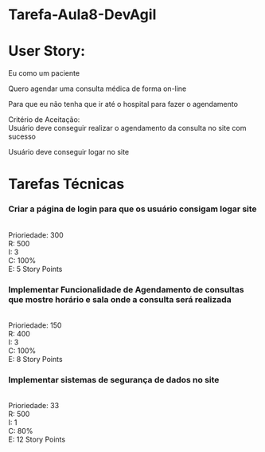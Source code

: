 # Tarefa-Aula8-DevAgil
# User Story:
Eu como um paciente

Quero agendar uma consulta médica de forma on-line

Para que eu não tenha que ir até o hospital para fazer o agendamento

Critério de Aceitação: \
Usuário deve conseguir realizar o agendamento da consulta no site com sucesso

Usuário deve conseguir logar no site 

# Tarefas Técnicas

### Criar a página de login para que os usuário consigam logar site
\
Prioriedade: 300\
R: 500\
I: 3\
C: 100%\
E: 5 Story Points

### Implementar Funcionalidade de Agendamento de consultas que mostre horário e sala onde a consulta será realizada
\
Prioriedade: 150\
R: 400\
I: 3\
C: 100%\
E: 8 Story Points

### Implementar sistemas de segurança de dados no site
\
Prioriedade: 33\
R: 500\
I: 1\
C: 80%\
E: 12 Story Points